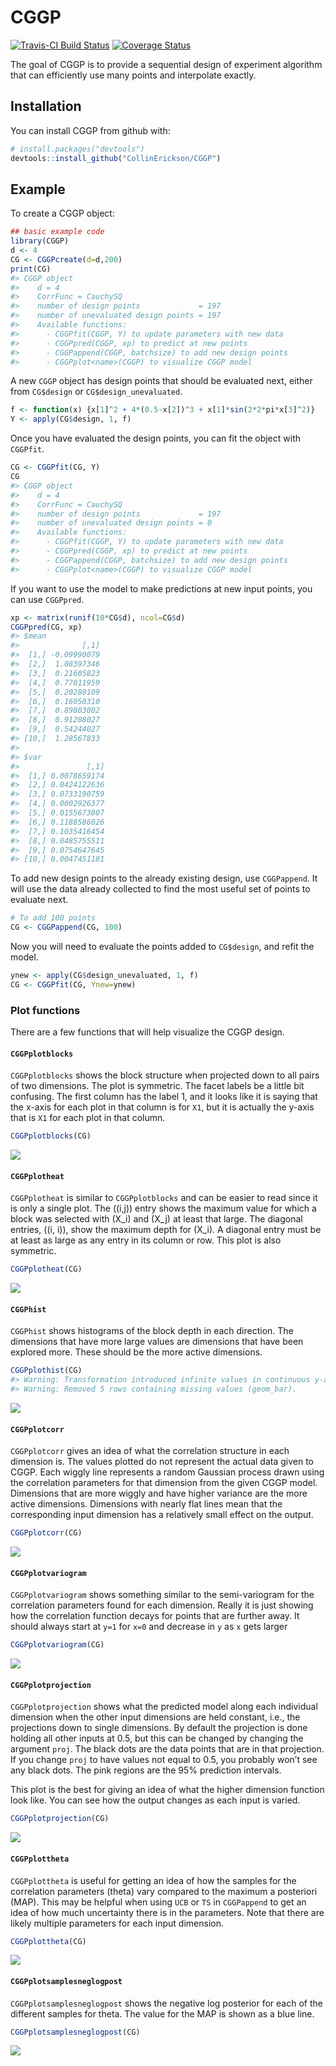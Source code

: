 
<!-- README.md is generated from README.Rmd. Please edit that file -->

# CGGP

[![Travis-CI Build
Status](https://travis-ci.org/CollinErickson/CGGP.svg?branch=master)](https://travis-ci.org/CollinErickson/CGGP)
[![Coverage
Status](https://img.shields.io/codecov/c/github/CollinErickson/CGGP/master.svg)](https://codecov.io/github/CollinErickson/CGGP?branch=master)

The goal of CGGP is to provide a sequential design of experiment
algorithm that can efficiently use many points and interpolate exactly.

## Installation

You can install CGGP from github with:

``` r
# install.packages("devtools")
devtools::install_github("CollinErickson/CGGP")
```

## Example

To create a CGGP object:

``` r
## basic example code
library(CGGP)
d <- 4
CG <- CGGPcreate(d=d,200)
print(CG)
#> CGGP object
#>    d = 4
#>    CorrFunc = CauchySQ
#>    number of design points             = 197
#>    number of unevaluated design points = 197
#>    Available functions:
#>      - CGGPfit(CGGP, Y) to update parameters with new data
#>      - CGGPpred(CGGP, xp) to predict at new points
#>      - CGGPappend(CGGP, batchsize) to add new design points
#>      - CGGPplot<name>(CGGP) to visualize CGGP model
```

A new `CGGP` object has design points that should be evaluated next,
either from `CG$design` or `CG$design_unevaluated`.

``` r
f <- function(x) {x[1]^2 + 4*(0.5-x[2])^3 + x[1]*sin(2*2*pi*x[3]^2)}
Y <- apply(CG$design, 1, f)
```

Once you have evaluated the design points, you can fit the object with
`CGGPfit`.

``` r
CG <- CGGPfit(CG, Y)
CG
#> CGGP object
#>    d = 4
#>    CorrFunc = CauchySQ
#>    number of design points             = 197
#>    number of unevaluated design points = 0
#>    Available functions:
#>      - CGGPfit(CGGP, Y) to update parameters with new data
#>      - CGGPpred(CGGP, xp) to predict at new points
#>      - CGGPappend(CGGP, batchsize) to add new design points
#>      - CGGPplot<name>(CGGP) to visualize CGGP model
```

If you want to use the model to make predictions at new input points,
you can use `CGGPpred`.

``` r
xp <- matrix(runif(10*CG$d), ncol=CG$d)
CGGPpred(CG, xp)
#> $mean
#>              [,1]
#>  [1,] -0.09990079
#>  [2,]  1.08397346
#>  [3,]  0.21605823
#>  [4,]  0.77011959
#>  [5,]  0.20280109
#>  [6,]  0.16050310
#>  [7,]  0.89803002
#>  [8,]  0.91208027
#>  [9,]  0.54244027
#> [10,]  1.28567833
#> 
#> $var
#>               [,1]
#>  [1,] 0.0078659174
#>  [2,] 0.0424122636
#>  [3,] 0.0733190759
#>  [4,] 0.0002926377
#>  [5,] 0.0155673807
#>  [6,] 0.1188586026
#>  [7,] 0.1035416454
#>  [8,] 0.0485755511
#>  [9,] 0.0754647645
#> [10,] 0.0047451181
```

To add new design points to the already existing design, use
`CGGPappend`. It will use the data already collected to find the most
useful set of points to evaluate next.

``` r
# To add 100 points
CG <- CGGPappend(CG, 100)
```

Now you will need to evaluate the points added to `CG$design`, and refit
the model.

``` r
ynew <- apply(CG$design_unevaluated, 1, f)
CG <- CGGPfit(CG, Ynew=ynew)
```

### Plot functions

There are a few functions that will help visualize the CGGP design.

#### `CGGPplotblocks`

`CGGPplotblocks` shows the block structure when projected down to all
pairs of two dimensions. The plot is symmetric. The facet labels be a
little bit confusing. The first column has the label 1, and it looks
like it is saying that the x-axis for each plot in that column is for
`X1`, but it is actually the y-axis that is `X1` for each plot in that
column.

``` r
CGGPplotblocks(CG)
```

![](tools/README-plotblocks-1.png)<!-- -->

#### `CGGPplotheat`

`CGGPplotheat` is similar to `CGGPplotblocks` and can be easier to read
since it is only a single plot. The \((i,j)\) entry shows the maximum
value for which a block was selected with \(X_i\) and \(X_j\) at least
that large. The diagonal entries, \((i, i)\), show the maximum depth for
\(X_i\). A diagonal entry must be at least as large as any entry in its
column or row. This plot is also symmetric.

``` r
CGGPplotheat(CG)
```

![](tools/README-heat-1.png)<!-- -->

#### `CGGPhist`

`CGGPhist` shows histograms of the block depth in each direction. The
dimensions that have more large values are dimensions that have been
explored more. These should be the more active dimensions.

``` r
CGGPplothist(CG)
#> Warning: Transformation introduced infinite values in continuous y-axis
#> Warning: Removed 5 rows containing missing values (geom_bar).
```

![](tools/README-hist-1.png)<!-- -->

#### `CGGPplotcorr`

`CGGPplotcorr` gives an idea of what the correlation structure in each
dimension is. The values plotted do not represent the actual data given
to CGGP. Each wiggly line represents a random Gaussian process drawn
using the correlation parameters for that dimension from the given CGGP
model. Dimensions that are more wiggly and have higher variance are the
more active dimensions. Dimensions with nearly flat lines mean that the
corresponding input dimension has a relatively small effect on the
output.

``` r
CGGPplotcorr(CG)
```

![](tools/README-corrplot-1.png)<!-- -->

#### `CGGPplotvariogram`

`CGGPplotvariogram` shows something similar to the semi-variogram for
the correlation parameters found for each dimension. Really it is just
showing how the correlation function decays for points that are further
away. It should always start at `y=1` for `x=0` and decrease in `y` as
`x` gets larger

``` r
CGGPplotvariogram(CG)
```

![](tools/README-vario-1.png)<!-- -->

#### `CGGPplotprojection`

`CGGPplotprojection` shows what the predicted model along each
individual dimension when the other input dimensions are held constant,
i.e., the projections down to single dimensions. By default the
projection is done holding all other inputs at 0.5, but this can be
changed by changing the argument `proj`. The black dots are the data
points that are in that projection. If you change `proj` to have values
not equal to 0.5, you probably won’t see any black dots. The pink
regions are the 95% prediction intervals.

This plot is the best for giving an idea of what the higher dimension
function look like. You can see how the output changes as each input is
varied.

``` r
CGGPplotprojection(CG)
```

![](tools/README-projectionplot-1.png)<!-- -->

#### `CGGPplottheta`

`CGGPplottheta` is useful for getting an idea of how the samples for the
correlation parameters (theta) vary compared to the maximum a posteriori
(MAP). This may be helpful when using `UCB` or `TS` in `CGGPappend` to
get an idea of how much uncertainty there is in the parameters. Note
that there are likely multiple parameters for each input dimension.

``` r
CGGPplottheta(CG)
```

![](tools/README-plottheta-1.png)<!-- -->

#### `CGGPplotsamplesneglogpost`

`CGGPplotsamplesneglogpost` shows the negative log posterior for each of
the different samples for theta. The value for the MAP is shown as a
blue line.

``` r
CGGPplotsamplesneglogpost(CG)
```

![](tools/README-samplesneglogpost-1.png)<!-- -->
